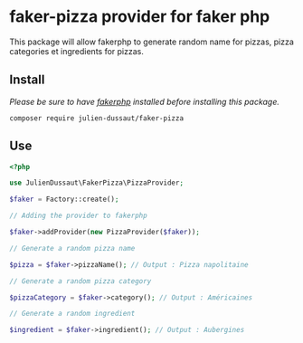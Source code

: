 # faker-pizza provider for faker php

This package will allow fakerphp to generate random name for pizzas, pizza categories et ingredients for pizzas.

## Install

*Please be sure to have [fakerphp](https://fakerphp.org/) installed before installing this package.*

`composer require julien-dussaut/faker-pizza`

## Use

```php
<?php

use JulienDussaut\FakerPizza\PizzaProvider;

$faker = Factory::create();

// Adding the provider to fakerphp

$faker->addProvider(new PizzaProvider($faker));

// Generate a random pizza name

$pizza = $faker->pizzaName(); // Output : Pizza napolitaine

// Generate a random pizza category

$pizzaCategory = $faker->category(); // Output : Américaines

// Generate a random ingredient

$ingredient = $faker->ingredient(); // Output : Aubergines

```
